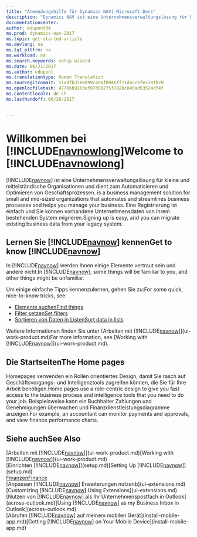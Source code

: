 ```yaml
---
title: "Anwendungshilfe für Dynamics NAV| Microsoft Docs"
description: "Dynamics NAV ist eine Unternehmensverwaltungslösung für kleine und mittelständische Organisationen und dient zum Automatisieren und Optimieren von Geschäftsprozessen."
documentationcenter: 
author: edupont04
ms.prod: dynamics-nav-2017
ms.topic: get-started-article
ms.devlang: na
ms.tgt_pltfrm: na
ms.workload: na
ms.search.keywords: setup wizard
ms.date: 06/21/2017
ms.author: edupont
ms.translationtype: Human Translation
ms.sourcegitcommit: 51adfb3588099c496f0946ff71da5c6fe518f070
ms.openlocfilehash: 47766b9163ef87d90275f7820c845ad53524df4f
ms.contentlocale: de-ch
ms.lasthandoff: 06/26/2017


---
```


# <a name="welcome-to-includenavnowlongincludesnavnowlongmdmd"></a><span data-ttu-id="b49fe-103">Willkommen bei [!INCLUDE[navnowlong](includes/navnowlong_md.md)]</span><span class="sxs-lookup"><span data-stu-id="b49fe-103">Welcome to [!INCLUDE[navnowlong](includes/navnowlong_md.md)]</span></span>
[!INCLUDE[navnow](includes/navnow_md.md)]<span data-ttu-id="b49fe-104"> ist eine Unternehmensverwaltungslösung für kleine und mittelständische Organisationen und dient zum Automatisieren und Optimieren von Geschäftsprozessen.</span><span class="sxs-lookup"><span data-stu-id="b49fe-104"> is a business management solution for small and mid-sized organizations that automates and streamlines business processes and helps you manage your business.</span></span> <span data-ttu-id="b49fe-105">Eine Registrierung ist einfach und Sie können vorhandene Unternehmensdaten von Ihrem bestehenden System migrieren.</span><span class="sxs-lookup"><span data-stu-id="b49fe-105">Signing up is easy, and you can migrate existing business data from your legacy system.</span></span>

## <a name="get-to-know-includenavnowincludesnavnowmdmd"></a><span data-ttu-id="b49fe-106">Lernen Sie [!INCLUDE[navnow](includes/navnow_md.md)] kennen</span><span class="sxs-lookup"><span data-stu-id="b49fe-106">Get to know [!INCLUDE[navnow](includes/navnow_md.md)]</span></span>
<span data-ttu-id="b49fe-107">In [!INCLUDE[navnow](includes/navnow_md.md)] werden Ihnen einige Elemente vertraut sein und andere nicht.</span><span class="sxs-lookup"><span data-stu-id="b49fe-107">In [!INCLUDE[navnow](includes/navnow_md.md)], some things will be familiar to you, and other things might be unfamiliar.</span></span>  

<span data-ttu-id="b49fe-108">Um einige einfache Tipps kennenzulernen, gehen Sie zu:</span><span class="sxs-lookup"><span data-stu-id="b49fe-108">For some quick, nice-to-know tricks, see:</span></span>  

* [<span data-ttu-id="b49fe-109">Elemente suchen</span><span class="sxs-lookup"><span data-stu-id="b49fe-109">Find things</span></span>](ui-search.md)  
* [<span data-ttu-id="b49fe-110">Filter setzen</span><span class="sxs-lookup"><span data-stu-id="b49fe-110">Set filters</span></span>](ui-enter-criteria-filters.md)  
* [<span data-ttu-id="b49fe-111">Sortieren von Daten in Listen</span><span class="sxs-lookup"><span data-stu-id="b49fe-111">Sort data in lists</span></span>](ui-sorting.md)  

<span data-ttu-id="b49fe-112">Weitere Informationen finden Sie unter [Arbeiten mit [!INCLUDE[navnow](includes/navnow_md.md)]](ui-work-product.md)</span><span class="sxs-lookup"><span data-stu-id="b49fe-112">For more information, see [Working with [!INCLUDE[navnow](includes/navnow_md.md)]](ui-work-product.md).</span></span>  

## <a name="the-home-pages"></a><span data-ttu-id="b49fe-113">Die Startseiten</span><span class="sxs-lookup"><span data-stu-id="b49fe-113">The Home pages</span></span>
<span data-ttu-id="b49fe-114">Homepages verwenden ein Rollen orientiertes Design, damit Sie rasch auf Geschäftsvorgangs- und Intelligenztools zugreifen können, die Sie für Ihre Arbeit benötigen.</span><span class="sxs-lookup"><span data-stu-id="b49fe-114">Home pages use a role-centric design to give you fast access to the business process and intelligence tools that you need to do your job.</span></span> <span data-ttu-id="b49fe-115">Beispielsweise kann ein Buchhalter Zahlungen und Genehmigungen überwachen und Finanzdienstleistungsdiagramme anzeigen.</span><span class="sxs-lookup"><span data-stu-id="b49fe-115">For example, an accountant can monitor payments and approvals, and view finance performance charts.</span></span>  

## <a name="see-also"></a><span data-ttu-id="b49fe-116">Siehe auch</span><span class="sxs-lookup"><span data-stu-id="b49fe-116">See Also</span></span>
<span data-ttu-id="b49fe-117">[Arbeiten mit [!INCLUDE[navnow](includes/navnow_md.md)]](ui-work-product.md)</span><span class="sxs-lookup"><span data-stu-id="b49fe-117">[Working with [!INCLUDE[navnow](includes/navnow_md.md)]](ui-work-product.md)</span></span>  
<span data-ttu-id="b49fe-118">[Einrichten [!INCLUDE[navnow](includes/navnow_md.md)]](setup.md)</span><span class="sxs-lookup"><span data-stu-id="b49fe-118">[Setting Up [!INCLUDE[navnow](includes/navnow_md.md)]](setup.md)</span></span>  
[<span data-ttu-id="b49fe-119">Finanzen</span><span class="sxs-lookup"><span data-stu-id="b49fe-119">Finance</span></span>](finance-setup.md)  
<span data-ttu-id="b49fe-120">[Anpassen [!INCLUDE[navnow](includes/navnow_md.md)] Erweiterungen nutzenb](ui-extensions.md)</span><span class="sxs-lookup"><span data-stu-id="b49fe-120">[Customizing [!INCLUDE[navnow](includes/navnow_md.md)] Using Extensions](ui-extensions.md)</span></span>  
<span data-ttu-id="b49fe-121">[Nutzen von [!INCLUDE[navnow](includes/navnow_md.md)] als Ihr Unternehmenspostfach in Outlook](across-outlook.md)</span><span class="sxs-lookup"><span data-stu-id="b49fe-121">[Using [!INCLUDE[navnow](includes/navnow_md.md)] as my Business Inbox in Outlook](across-outlook.md)</span></span>  
<span data-ttu-id="b49fe-122">[Abrufen [!INCLUDE[navnow](includes/navnow_md.md)] auf meinem mobilen Gerät](install-mobile-app.md)</span><span class="sxs-lookup"><span data-stu-id="b49fe-122">[Getting [!INCLUDE[navnow](includes/navnow_md.md)] on Your Mobile Device](install-mobile-app.md)</span></span>  


